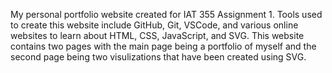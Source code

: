 My personal portfolio website created for IAT 355 Assignment 1. Tools used to create this website include GitHub, Git, VSCode, and various online websites to learn about HTML, CSS, JavaScript, and SVG.
This website contains two pages with the main page being a portfolio of myself and the second page being two visulizations that have been created using SVG.